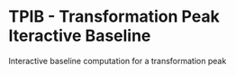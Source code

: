 # TPIB - Transformation Peak Iteractive Baseline
Interactive baseline computation for a transformation peak
